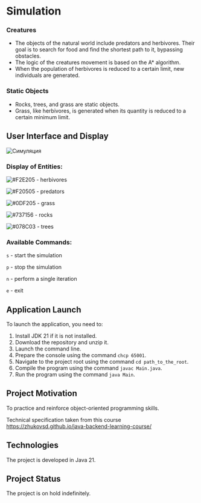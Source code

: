 # Simulation

### Creatures
- The objects of the natural world include predators and herbivores. 
Their goal is to search for food and find the shortest path to it, bypassing obstacles. 
- The logic of the creatures movement is based on the A* algorithm. 
- When the population of herbivores is reduced to a certain limit, new individuals are generated.

### Static Objects
- Rocks, trees, and grass are static objects. 
- Grass, like herbivores, is generated when its quantity is reduced to a certain minimum limit.

## User Interface and Display
![Симуляция](https://media.giphy.com/media/v1.Y2lkPTc5MGI3NjExcGNtNTI0azYxN2Vxam94cDUwaHU2cWdjczhndDZuY3Q1bXJ0NnB4OCZlcD12MV9pbnRlcm5hbF9naWZfYnlfaWQmY3Q9Zw/UnStB2OgBXCNKH8ebL/giphy.gif)

### Display of Entities:

  ![#F2E205](https://placehold.it/15/F2E205/000000?text=) - herbivores

  ![#F20505](https://placehold.it/15/F20505/000000?text=) - predators

  ![#0DF205](https://placehold.it/15/0DF205/000000?text=) - grass

  ![#737156](https://placehold.it/15/737156/000000?text=) - rocks

  ![#078C03](https://placehold.it/15/078C03/000000?text=) - trees


### Available Commands:


  `s` - start the simulation

  `p` - stop the simulation

  `n` - perform a single iteration
  
  `e` - exit


## Application Launch
  To launch the application, you need to:

  1. Install JDK 21 if it is not installed.
  2. Download the repository and unzip it.
  3. Launch the command line.
  4. Prepare the console using the command `chcp 65001`.
  5. Navigate to the project root using the command `cd path_to_the_root`.
  6. Compile the program using the command `javac Main.java`.
  7. Run the program using the command `java Main`.

## Project Motivation
To practice and reinforce object-oriented programming skills.

Technical specification taken from this course https://zhukovsd.github.io/java-backend-learning-course/

## Technologies
The project is developed in Java 21.

## Project Status
The project is on hold indefinitely.
